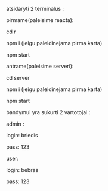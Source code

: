 atsidaryti 2 terminalus :


 pirmame(paleisime reacta):

 cd r 

 npm i (jeigu paleidinejama pirma karta)

 npm start

 antrame(paleisime serveri):

 cd server

 npm i (jeigu paleidinejama pirma karta)

 npm start




bandymui yra sukurti 2 vartotojai :

admin :

login:
briedis

pass:
123

user:

login:
bebras

pass:
123
